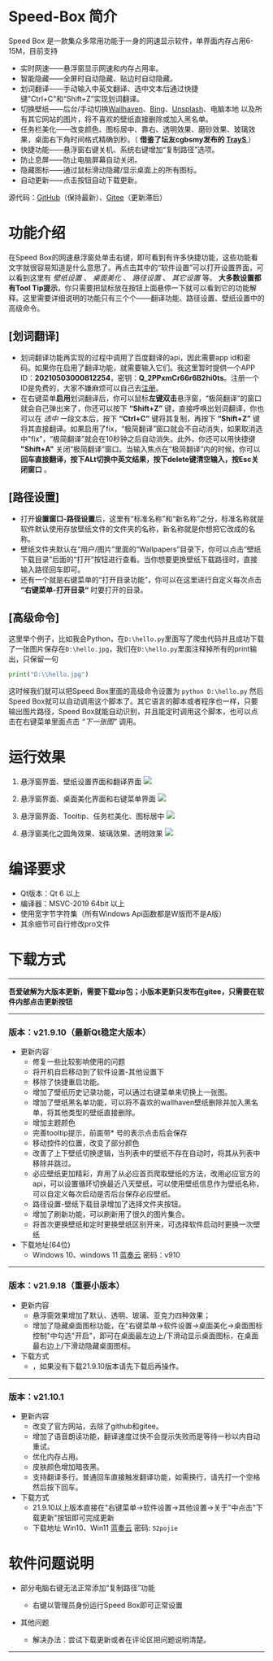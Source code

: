 # Speed-Box 简介
Speed Box 是一款集众多常用功能于一身的网速显示软件，单界面内存占用6-15M，目前支持
- 实时网速——悬浮窗显示网速和内存占用率。
- 智能隐藏——全屏时自动隐藏、贴边时自动隐藏。
- 划词翻译——手动输入中英文翻译、选中文本后通过快捷键"Ctrl+C"和“Shift+Z”实现划词翻译。
- 切换壁纸——后台/手动切换[Wallhaven](https://wallhaven.cc/)、[Bing](https://cn.bing.com/)、[Unsplash](https://unsplash.com/)、电脑本地 以及所有其它网站的图片，将不喜欢的壁纸直接删除或加入黑名单。
- 任务栏美化——改变颜色、图标居中、靠右、透明效果、磨砂效果、玻璃效果，桌面右下角时间格式精确到秒。（ **借鉴了坛友cgbsmy发布的 [ TrayS ](https://www.52pojie.cn/forum.php?mod=viewthread&tid=1182669&highlight=tray)** ）
- 快捷功能——悬浮窗右键关机、系统右键增加“复制路径”选项。
- 防止息屏——防止电脑屏幕自动关闭。
- 隐藏图标——通过鼠标滑动隐藏/显示桌面上的所有图标。
- 自动更新——点击按钮自动下载更新。

源代码：[GitHub](https://github.com/yjmthu/Speed-Box)（保持最新）、[Gitee](https://gitee.com/yjmthu/Speed-Box)（更新滞后）

# 功能介绍
在Speed Box的网速悬浮窗处单击右键，即可看到有许多快捷功能，这些功能看文字就很容易知道是什么意思了。再点击其中的“软件设置”可以打开设置界面，可以看到这里有 *壁纸设置* 、 *桌面美化* 、 *路径设置* 、 *其它设置*  等。
**大多数设置都有Tool Tip提示**，你只需要把鼠标放在按钮上面悬停一下就可以看到它的功能解释。这里需要详细说明的功能只有三个个——翻译功能、路径设置、壁纸设置中的高级命令。
## [划词翻译]
* 划词翻译功能再实现的过程中调用了百度翻译的api，因此需要app id和密码。如果你在启用了翻译功能，就需要输入它们。我这里暂时提供一个APP ID：**20210503000812254**，密钥：**Q_2PPxmCr66r6B2hi0ts**。注册一个ID是免费的，大家不嫌麻烦可以自己去[注册](http://api.fanyi.baidu.com/)。
* 在右键菜单**启用**划词翻译后，你可以鼠标**左键双击**悬浮窗，“极简翻译”的窗口就会自己弹出来了，你还可以按下 **“Shift+Z”** 键，直接呼唤出划词翻译，你也可以在 *选中* 一段文本后，按下 **“Ctrl+C”** 键将其复制，再按下 **“Shift+Z”** 键将其直接翻译。如果启用了fix，“极简翻译”窗口就会不自动消失，如果取消选中"fix"，“极简翻译”就会在10秒钟之后自动消失。此外，你还可以用快捷键 **"Shift+A"** 关闭“极简翻译”窗口。当输入焦点在“极简翻译”内的时候，你可以 **回车直接翻译，按下ALt切换中英文结果，按下delete键清空输入，按Esc关闭窗口** 。
## [路径设置]
* 打开**设置窗口-路径设置**后，这里有“标准名称”和“新名称”之分，标准名称就是软件默认使用存放壁纸文件的文件夹的名称，新名称就是你想把它改成的名称。
* 壁纸文件夹默认在“用户/图片”里面的“Wallpapers”目录下，你可以点击“壁纸下载目录”后面的“打开”按钮进行查看。当你想要更换壁纸下载路径时，直接输入路径回车即可。
* 还有一个就是右键菜单的“打开目录功能”，你可以在这里进行自定义每次点击 **“右键菜单-打开目录“** 时要打开的目录。
## [高级命令]
这里举个例子，比如我会Python，在`D:\hello.py`里面写了爬虫代码并且成功下载了一张图片保存在`D:\hello.jpg`，我们在`D:\hello.py`里面注释掉所有的print输出，只保留一句
```python
print("D:\\hello.jpg")
```
这时候我们就可以把Speed Box里面的高级命令设置为
`python D:\hello.py`
然后Speed Box就可以自动调用这个脚本了。其它语言的脚本或者程序也一样，只要输出图片路径，Speed Box就能自动识别，并且能定时调用这个脚本，也可以点击在右键菜单里面点击 *“下一张图”* 调用。

# 运行效果

1. 悬浮窗界面、壁纸设置界面和翻译界面
![](https://gitee.com/yjmthu/Speed-Box/raw/main/img/img_08.png)

2. 悬浮窗界面、桌面美化界面和右键菜单界面
![](https://gitee.com/yjmthu/Speed-Box/raw/main/img/img_09.jpg)

3. 悬浮窗界面、Tooltip、任务栏美化、图标居中
![](https://gitee.com/yjmthu/Speed-Box/raw/main/img/img_06.jpg)

4. 悬浮窗美化之圆角效果、玻璃效果、透明效果
![](https://gitee.com/yjmthu/Speed-Box/raw/main/img/img_11.jpg)

# 编译要求
- Qt版本：Qt 6 以上
- 编译器：MSVC-2019 64bit 以上
- 使用宽字节字符集（所有Windows Api函数都是W版而不是A版）
- 其余细节可自行修改pro文件

# 下载方式
***
**吾爱破解为大版本更新，需要下载zip包；小版本更新只发布在gitee，只需要在软件内部点击更新按钮**
***

### 版本：v21.9.10（最新Qt稳定大版本）
- 更新内容
  * 修复一些比较影响使用的问题
  * 将开机自启移动到了软件设置-其他设置下
  * 移除了快捷重启功能。
  * 增加了壁纸历史记录功能，可以通过右键菜单来切换上一张图。
  * 增加了壁纸黑名单功能，可以将不喜欢的wallhaven壁纸删除并加入黑名单，将其他类型的壁纸直接删除。
  * 增加主题颜色
  * 完善tooltip提示，前面带* 号的表示点击后会保存
  * 移动控件的位置，改变了部分颜色
  * 改善了上下壁纸切换逻辑，当列表中的壁纸不存在自动时，将其从列表中移除并跳过。
  * 必应壁纸更加精彩，弃用了从必应首页爬取壁纸的方法，改用必应官方的api，可以设置循环切换最近八天壁纸，可以使用壁纸信息作为壁纸名称，可以自定义每次启动是否后台保存必应壁纸。
  * 路径设置-壁纸下载目录增加了选择文件夹按钮。
  * 增加了刷新功能，可以刷新用了很久的图片集合。
  * 将首次更换壁纸和定时更换壁纸区别开来，可选择软件启动时更换一次壁纸
- 下载地址(64位)
  * Windows 10、windows 11  [蓝奏云](https://wws.lanzoui.com/iDmDOtvsugj) 密码：v910
***

### 版本：v21.9.18（重要小版本）
- 更新内容
  * 悬浮窗效果增加了默认、透明、玻璃、亚克力四种效果；
  * 增加了隐藏桌面图标功能，在"右键菜单->软件设置->桌面美化->桌面图标控制"中勾选"开启"，即可在桌面最左边上/下滑动显示桌面图标，在桌面最右边上/下滑动隐藏桌面图标。
- 下载方式
  * ，如果没有下载21.9.10版本请先下载后再操作。
***

### 版本：v21.10.1
- 更新内容
  * 改变了官方网站，去除了github和gitee。
  * 增加了语音朗读功能，翻译速度过快不会提示失败而是等待一秒以内自动重试。
  * 优化内存占用。
  * 皮肤颜色增加暗夜黑。
  * 支持翻译多行。普通回车直接触发翻译功能，如需换行，请先打一个空格然后按下回车。
- 下载方式
  * 21.9.10以上版本直接在"右键菜单->软件设置->其他设置->关于"中点击"下载更新"按钮即可完成更新
  * 下载地址 Win10、Win11 [蓝奏云](https://wws.lanzoui.com/b020l1esh)  密码: `52pojie`

# 软件问题说明

  * 部分电脑右键无法正常添加“复制路径”功能
      + 右键以管理员身份运行Speed Box即可正常设置

  * 其他问题
      + 解决办法：尝试下载更新或者在评论区把问题说明清楚。

***